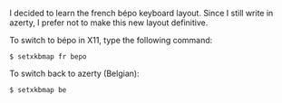 <!-- 
.. title: Switch keyboard to bépo
.. slug: switch-keyboard-to-bepo
.. date: 2013-07-13T00:00:00+02:00
.. tags: archlinux, bépo
.. link: 
.. description: 
.. type: text
-->

I decided to learn the french bépo keyboard layout. Since I still write in
azerty, I prefer not to make this new layout definitive.

To switch to bépo in X11, type the following command:

```console
$ setxkbmap fr bepo
```

To switch back to azerty (Belgian):

```console
$ setxkbmap be
```
